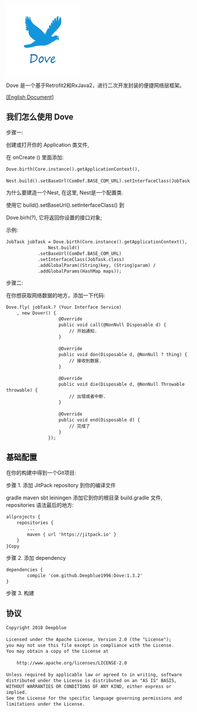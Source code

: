 ![Image text](https://raw.githubusercontent.com/Deepblue1996/Dove/master/%E9%B8%BD%E5%AD%90.png)

Dove 是一个基于Retrofit2和RxJava2，进行二次开发封装的便捷网络层框架。

[[English Document]](https://github.com/Deepblue1996/Dove/blob/master/README.md)

## 我们怎么使用 Dove

步骤一:

创建或打开你的 Application 类文件, 

在 onCreate () 里面添加:

<pre><code>Dove.birth(Core.instance().getApplicationContext(),
                Nest.build().setBaseUrl(ComDef.BASE_COM_URL).setInterfaceClass(JobTask.class));
</code></pre>

为什么要建造一个Nest, 在这里, Nest是一个配置类.

使用它 build().setBaseUrl().setInterfaceClass() 到

Dove.birh(?), 它将返回你设置的接口对象;

示例:

<pre><code>JobTask jobTask = Dove.birth(Core.instance().getApplicationContext(),
                Nest.build()
		    .setBaseUrl(ComDef.BASE_COM_URL)
		    .setInterfaceClass(JobTask.class)
		    .addGlobalParam((String)key, (String)param) / 
		    .addGlobalParams(HashMap<String, String> maps));
</code></pre>

步骤二:

在你想获取网络数据的地方，添加一下代码:

<pre><code>Dove.fly( jobTask.? (Your Interface Service)
	, new Dover<?>() {
                    @Override
                    public void call(@NonNull Disposable d) {
                        // 开始通知.
                    }

                    @Override
                    public void don(Disposable d, @NonNull ? thing) {
                        // 接收到数据.
                    }

                    @Override
                    public void die(Disposable d, @NonNull Throwable throwable) {
                        // 出错或者中断.
                    }

                    @Override
                    public void end(Disposable d) {
                        // 完成了
                    }
                });
</code></pre>

## 基础配置

在你的构建中得到一个Git项目:

步骤 1. 添加 JitPack repository 到你的编译文件

gradle
maven
sbt
leiningen
添加它到你的根目录 build.gradle 文件, repositories 语法最后的地方:

	allprojects {
		repositories {
			...
			maven { url 'https://jitpack.io' }
		}
	}Copy
步骤 2. 添加 dependency

	dependencies {
	        compile 'com.github.Deepblue1996:Dove:1.3.2'
	}
步骤 3. 构建
	
## 协议

<pre><code>Copyright 2018 Deepblue

Licensed under the Apache License, Version 2.0 (the "License");
you may not use this file except in compliance with the License.
You may obtain a copy of the License at

    http://www.apache.org/licenses/LICENSE-2.0

Unless required by applicable law or agreed to in writing, software
distributed under the License is distributed on an "AS IS" BASIS,
WITHOUT WARRANTIES OR CONDITIONS OF ANY KIND, either express or implied.
See the License for the specific language governing permissions and
limitations under the License.
</code></pre>

